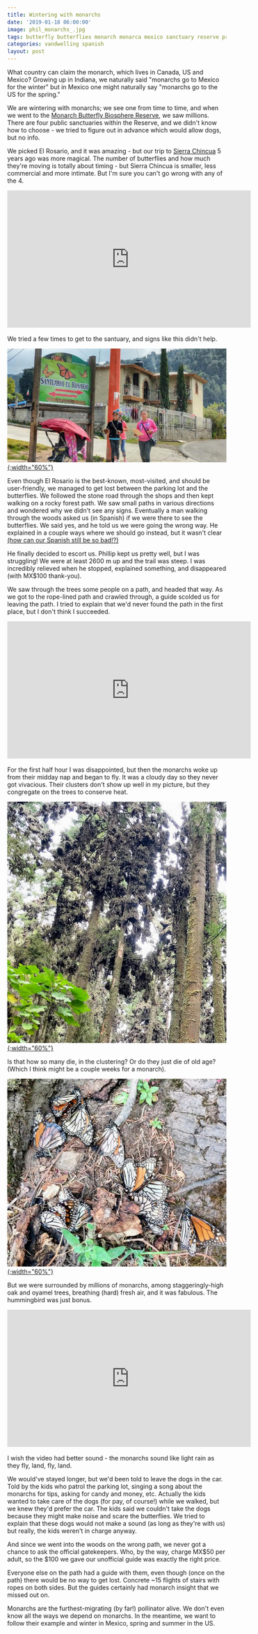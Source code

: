 ```yaml
---
title: Wintering with monarchs
date: '2019-01-18 06:00:00'
image: phil_monarchs_.jpg
tags: butterfly butterflies monarch monarca mexico sanctuary reserve preserve migration
categories: vandwelling spanish
layout: post
---
```


What country can claim the monarch, which lives in Canada, US and Mexico? Growing up in Indiana, we naturally said "monarchs go to Mexico for the winter" but in Mexico one might naturally say "monarchs go to the US for the spring."

We are wintering with monarchs; we see one from time to time, and when we went to the [Monarch Butterfly Biosphere Reserve](https://en.wikipedia.org/wiki/Monarch_Butterfly_Biosphere_Reserve), we saw millions. There are four public sanctuaries within the Reserve, and we didn't know how to choose - we tried to figure out in advance which would allow dogs, but no info.

We picked El Rosario, and it was amazing - but our trip to [Sierra Chincua](https://www.tripadvisor.com/Attraction_Review-g150796-d506959-Reviews-Sierra_Chincua_Butterfly_Sanctuary-Central_Mexico_and_Gulf_Coast.html) 5 years ago was more magical.  The number of butterflies and how much they're moving is totally about timing - but Sierra Chincua is smaller, less commercial and more intimate. But I'm sure you can't go wrong with any of the 4.


<iframe width="560" height="315" src="https://www.youtube-nocookie.com/embed/W8-XiUJgH8U" frameborder="0" allow="accelerometer; autoplay; encrypted-media; gyroscope; picture-in-picture" allowfullscreen></iframe>


We tried a few times to get to the santuary, and signs like this didn't help.


[![](/images/rosario_sign_.jpg){:width="60%"}](/images/rosario_sign.jpg)


Even though El Rosario is the best-known, most-visited, and should be user-friendly, we managed to get lost between the parking lot and the butterflies. We followed the stone road through the shops and then kept walking on a rocky forest path. We saw small paths in various directions and wondered why we didn't see any signs. Eventually a man walking through the woods asked us (in Spanish) if we were there to see the butterflies. We said yes, and he told us we were going the wrong way. He explained in a couple ways where we should go instead, but it wasn't clear [(how can our Spanish still be so bad!?)](https://reverdecer.annalisagross.com/2018/09/27/learning-the-language/)

He finally decided to escort us. Phillip kept us pretty well, but I was struggling! We were at least 2600 m up and the trail was steep. I was incredibly relieved when he stopped, explained something, and disappeared (with MX$100 thank-you).

We saw through the trees some people on a path, and headed that way. As we got to the rope-lined path and crawled through, a guide scolded us for leaving the path. I tried to explain that we'd never found the path in the first place, but I don't think I succeeded.


<iframe width="560" height="315" src="https://www.youtube-nocookie.com/embed/Mi3kpLvUBEI" frameborder="0" allow="accelerometer; autoplay; encrypted-media; gyroscope; picture-in-picture" allowfullscreen></iframe>


For the first half hour I was disappointed, but then the monarchs woke up from their midday nap and began to fly. It was a cloudy day so they never got vivacious. Their clusters don't show up well in my picture, but they congregate on the trees to conserve heat.


[![](/images/monarch_clusters_.jpg){:width="60%"}](/images/monarch_clusters.jpg)

Is that how so many die, in the clustering? Or do they just die of old age? (Which I think might be a couple weeks for a monarch).

[![](/images/dead_monarchs_.jpg){:width="60%"}](/images/dead_monarchs.jpg)


But we were surrounded by millions of monarchs, among staggeringly-high oak and oyamel trees, breathing (hard) fresh air, and it was fabulous. The hummingbird was just bonus.


<iframe width="560" height="315" src="https://www.youtube-nocookie.com/embed/MQ854JyhQeY" frameborder="0" allow="accelerometer; autoplay; encrypted-media; gyroscope; picture-in-picture" allowfullscreen></iframe>

I wish the video had better sound - the monarchs sound like light rain as they fly, land, fly, land.

We would've stayed longer, but we'd been told to leave the dogs in the car. Told by the kids who patrol the parking lot, singing a song about the monarchs for tips, asking for candy and money, etc. Actually the kids wanted to take care of the dogs (for pay, of course!) while we walked, but we knew they'd prefer the car. The kids said we couldn't take the dogs because they might make noise and scare the butterflies. We tried to explain that these dogs would not make a sound (as long as they're with us) but really, the kids weren't in charge anyway.

And since we went into the woods on the wrong path, we never got a chance to ask the official gatekeepers. Who, by the way, charge MX$50 per adult, so the $100 we gave our unofficial guide was exactly the right price. 

Everyone else on the path had a guide with them, even though (once on the path) there would be no way to get lost. Concrete ~15 flights of stairs with ropes on both sides. But the guides certainly had monarch insight that we missed out on.

Monarchs are the furthest-migrating (by far!) pollinator alive. We don't even know all the ways we depend on monarchs. In the meantime, we want to follow their example and winter in Mexico, spring and summer in the US.